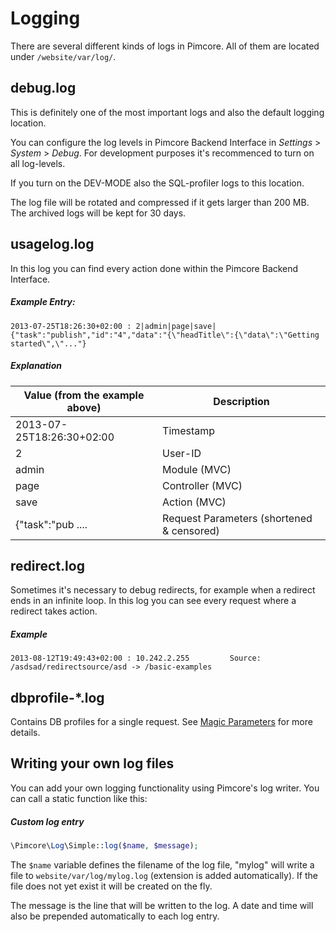 # Logging

There are several different kinds of logs in Pimcore. All of them are located under `/website/var/log/`.
 
## debug.log
This is definitely one of the most important logs and also the default logging location. 

You can configure the log levels in Pimcore Backend Interface in *Settings* > *System* > *Debug*. 
For development purposes it's recommenced to turn on all log-levels. 

If you turn on the DEV-MODE also the SQL-profiler logs to this location. 

The log file will be rotated and compressed if it gets larger than 200 MB. The archived logs 
will be kept for 30 days.


## usagelog.log
In this log you can find every action done within the Pimcore Backend Interface. 

##### Example Entry: 
``` 
2013-07-25T18:26:30+02:00 : 2|admin|page|save|{"task":"publish","id":"4","data":"{\"headTitle\":{\"data\":\"Getting started\",\"..."}
```

##### Explanation

| Value (from the example above) | Description |
| ------------------------------ | ----------- |
| 2013-07-25T18:26:30+02:00 | Timestamp |
| 2 | User-ID |
| admin | Module (MVC) |
| page | Controller (MVC) |
| save | Action (MVC) |
| {"task":"pub .... | Request Parameters (shortened & censored) |


## redirect.log
Sometimes it's necessary to debug redirects, for example when a redirect ends in an infinite loop. 
In this log you can see every request where a redirect takes action. 

##### Example
```
2013-08-12T19:49:43+02:00 : 10.242.2.255         Source: /asdsad/redirectsource/asd -> /basic-examples
```

## dbprofile-*.log
Contains DB profiles for a single request. See [Magic Parameters](./15_Magic_Parameters.md) for more details. 


## Writing your own log files
You can add your own logging functionality using Pimcore's log writer. You can call a static 
function like this:

##### Custom log entry
```php
\Pimcore\Log\Simple::log($name, $message);
```

The `$name` variable defines the filename of the log file, "mylog" will write a file to `website/var/log/mylog.log` 
(extension is added automatically). If the file does not yet exist it will be created on the fly. 

The message is the line that will be written to the log. A date and time will also be prepended 
automatically to each log entry.



